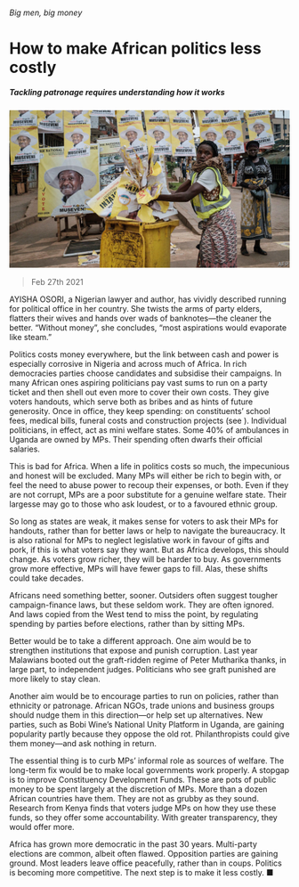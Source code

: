 ###### Big men, big money

# How to make African politics less costly 

##### Tackling patronage requires understanding how it works 

![image](images/20210227_ldp502.jpg) 

> Feb 27th 2021 


AYISHA OSORI, a Nigerian lawyer and author, has vividly described running for political office in her country. She twists the arms of party elders, flatters their wives and hands over wads of banknotes—the cleaner the better. “Without money”, she concludes, “most aspirations would evaporate like steam.”


Politics costs money everywhere, but the link between cash and power is especially corrosive in Nigeria and across much of Africa. In rich democracies parties choose candidates and subsidise their campaigns. In many African ones aspiring politicians pay vast sums to run on a party ticket and then shell out even more to cover their own costs. They give voters handouts, which serve both as bribes and as hints of future generosity. Once in office, they keep spending: on constituents’ school fees, medical bills, funeral costs and construction projects (see ). Individual politicians, in effect, act as mini welfare states. Some 40% of ambulances in Uganda are owned by MPs. Their spending often dwarfs their official salaries.



This is bad for Africa. When a life in politics costs so much, the impecunious and honest will be excluded. Many MPs will either be rich to begin with, or feel the need to abuse power to recoup their expenses, or both. Even if they are not corrupt, MPs are a poor substitute for a genuine welfare state. Their largesse may go to those who ask loudest, or to a favoured ethnic group.


So long as states are weak, it makes sense for voters to ask their MPs for handouts, rather than for better laws or help to navigate the bureaucracy. It is also rational for MPs to neglect legislative work in favour of gifts and pork, if this is what voters say they want. But as Africa develops, this should change. As voters grow richer, they will be harder to buy. As governments grow more effective, MPs will have fewer gaps to fill. Alas, these shifts could take decades.


Africans need something better, sooner. Outsiders often suggest tougher campaign-finance laws, but these seldom work. They are often ignored. And laws copied from the West tend to miss the point, by regulating spending by parties before elections, rather than by sitting MPs.


Better would be to take a different approach. One aim would be to strengthen institutions that expose and punish corruption. Last year Malawians booted out the graft-ridden regime of Peter Mutharika thanks, in large part, to independent judges. Politicians who see graft punished are more likely to stay clean.


Another aim would be to encourage parties to run on policies, rather than ethnicity or patronage. African NGOs, trade unions and business groups should nudge them in this direction—or help set up alternatives. New parties, such as Bobi Wine’s National Unity Platform in Uganda, are gaining popularity partly because they oppose the old rot. Philanthropists could give them money—and ask nothing in return.


The essential thing is to curb MPs’ informal role as sources of welfare. The long-term fix would be to make local governments work properly. A stopgap is to improve Constituency Development Funds. These are pots of public money to be spent largely at the discretion of MPs. More than a dozen African countries have them. They are not as grubby as they sound. Research from Kenya finds that voters judge MPs on how they use these funds, so they offer some accountability. With greater transparency, they would offer more.


Africa has grown more democratic in the past 30 years. Multi-party elections are common, albeit often flawed. Opposition parties are gaining ground. Most leaders leave office peacefully, rather than in coups. Politics is becoming more competitive. The next step is to make it less costly. ■

